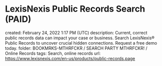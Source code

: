 # LexisNexis Public Records Search (PAID)

created: February 24, 2022 1:17 PM (UTC)
description: Current, correct public records data can impact your case or business. Search LexisNexis® Public Records to uncover crucial hidden connections. Request a free demo today.
folder: BOOKMRKS-MTHRFCKR / SEARCH PARTY MTHRFCKR! / Online Records
tags: Search, online records
url: https://www.lexisnexis.com/en-us/products/public-records.page